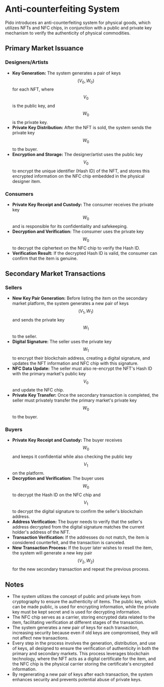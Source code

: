 # Anti-counterfeiting System

Pido introduces an anti-counterfeiting system for physical goods, which utilizes NFTs and NFC chips, in conjunction with a public and private key mechanism to verify the authenticity of physical commodities.&#x20;

## Primary Market Issuance

### **Designers/Artists**

* **Key Generation:** The system generates a pair of keys $$(V_0, W_0)$$ for each NFT, where $$V_0$$ is the public key, and $$W_0$$ is the private key.&#x20;
* **Private Key Distribution:** After the NFT is sold, the system sends the private key $$W_0$$ to the buyer.
* **Encryption and Storage:** The designer/artist uses the public key $$V_0$$ to encrypt the unique identifier (Hash ID) of the NFT, and stores this encrypted information on the NFC chip embedded in the physical designer item.

### **Consumers**

* **Private Key Receipt and Custody:** The consumer receives the private key $$W_0$$ and is responsible for its confidentiality and safekeeping.
* **Decryption and Verification:** The consumer uses the private key $$W_0$$ to decrypt the ciphertext on the NFC chip to verify the Hash ID.
* **Verification Result:** If the decrypted Hash ID is valid, the consumer can confirm that the item is genuine.

## Secondary Market Transactions

### **Sellers**

* **New Key Pair Generation:** Before listing the item on the secondary market platform, the system generates a new pair of keys $$(V_1, W_1)$$ and sends the private key $$W_1$$ to the seller.
* **Digital Signature:** The seller uses the private key $$W_1$$ to encrypt their blockchain address, creating a digital signature, and updates the NFT information and NFC chip with this signature.
* **NFC Data Update:** The seller must also re-encrypt the NFT's Hash ID with the primary market's public key $$V_0$$ and update the NFC chip.
* **Private Key Transfer:** Once the secondary transaction is completed, the seller must privately transfer the primary market's private key $$W_0$$ to the buyer.

### **Buyers**

* **Private Key Receipt and Custody:** The buyer receives $$W_0$$ and keeps it confidential while also checking the public key $$V_1$$ on the platform.
* **Decryption and Verification:** The buyer uses $$W_0$$ to decrypt the Hash ID on the NFC chip and $$V_1$$ to decrypt the digital signature to confirm the seller's blockchain address.
* **Address Verification:** The buyer needs to verify that the seller's address decrypted from the digital signature matches the current holder's address of the NFT.
* **Transaction Verification:** If the addresses do not match, the item is considered counterfeit, and the transaction is canceled.
* **New Transaction Process:** If the buyer later wishes to resell the item, the system will generate a new key pair $$(V_2, W_2)$$ for the new secondary transaction and repeat the previous process.

## **Notes**

* The system utilizes the concept of public and private keys from cryptography to ensure the authenticity of items. The public key, which can be made public, is used for encrypting information, while the private key must be kept secret and is used for decrypting information.
* The NFC chip serves as a carrier, storing encrypted data related to the item, facilitating verification at different stages of the transaction.
* The system generates a new pair of keys for each transaction, increasing security because even if old keys are compromised, they will not affect new transactions.
* Every step in the process involves the generation, distribution, and use of keys, all designed to ensure the verification of authenticity in both the primary and secondary markets. This process leverages blockchain technology, where the NFT acts as a digital certificate for the item, and the NFC chip is the physical carrier storing the certificate's encrypted information.&#x20;
* By regenerating a new pair of keys after each transaction, the system enhances security and prevents potential abuse of private keys.
